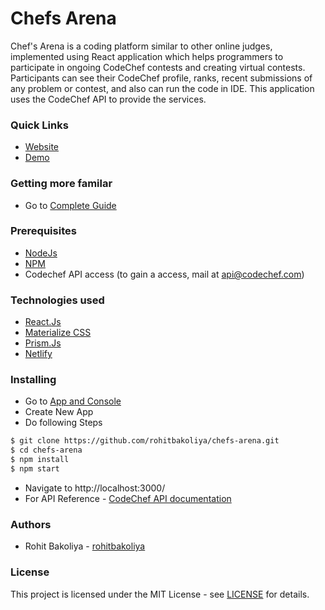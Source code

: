 
# Chefs Arena

Chef's Arena is a coding platform similar to other online judges, implemented using React application which helps programmers to participate in ongoing CodeChef contests and creating virtual contests. Participants can see their CodeChef profile, ranks, recent submissions of any problem or contest, and also can run the code in IDE. This application uses the CodeChef API to provide the services.

### Quick Links

* [Website](https://chefs-arena-rohit.netlify.com/)
* [Demo](https://youtu.be/0TGNclKw8Q4)

### Getting more familar

* Go to [Complete Guide](https://docs.google.com/presentation/d/1Dwo9V5oJQlxyXVn_QLnnFeW_yjr3vzd98-tNW7O4HXA/edit?usp=sharing)

### Prerequisites

* [NodeJs](https://nodejs.org/en/)
* [NPM](https://npmjs.org/)
* Codechef API access (to gain a access, mail at api@codechef.com)

### Technologies used

* [React.Js](https://reactjs.org/)
* [Materialize CSS](https://materializecss.com/)
* [Prism.Js](https://prismjs.com/)
* [Netlify](https://www.netlify.com/) 


### Installing

* Go to [App and Console](https://developers.codechef.com/apps)
* Create New App
* Do following Steps
```bash
$ git clone https://github.com/rohitbakoliya/chefs-arena.git
$ cd chefs-arena
$ npm install
$ npm start
```
* Navigate to http://localhost:3000/
* For API Reference - [CodeChef API documentation](https://developers.codechef.com/documentation)

### Authors
* Rohit Bakoliya - [rohitbakoliya](https://github.com/rohitbakoliya)

### License
This project is licensed under the MIT License - see [LICENSE](https://github.com/rohitbakoliya/chefs-arena/blob/master/LICENSE) for details.
